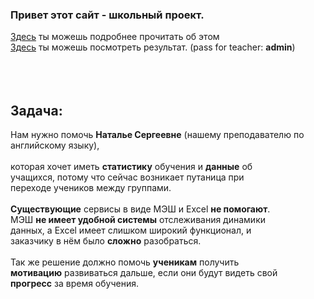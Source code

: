 <h3>Привет этот сайт - школьный проект.</h3>
<a href="https://clck.ru/34crmP">Здесь</a> ты можешь подробнее прочитать об этом
<br><a href="http://table3.pythonanywhere.com">Здесь</a> ты можешь посмотреть результат. (pass for teacher: <strong>admin</strong>)
<br><br><br><br>
<h2>Задача:</h2>
Нам нужно помочь <b>Наталье Сергеевне</b> (нашему преподавателю по английскому языку),<br><br>
которая хочет иметь <b>статистику</b> обучения и <b>данные</b> об<br>
учащихся, потому что сейчас возникает путаница при<br>
переходе учеников между группами.<br><br>
<b>Существующие</b> сервисы в виде МЭШ и Excel <b>не помогают</b>.<br>
МЭШ <b>не имеет удобной системы</b> отслеживания динамики<br>
данных, а Excel имеет слишком широкий функционал, и<br>
заказчику в нём было <b>сложно</b> разобраться.<br><br>
Так же решение должно помочь <b>ученикам</b> получить<br>
<b>мотивацию</b> развиваться дальше, если они будут видеть свой<br>
<b>прогресс</b> за время обучения.
